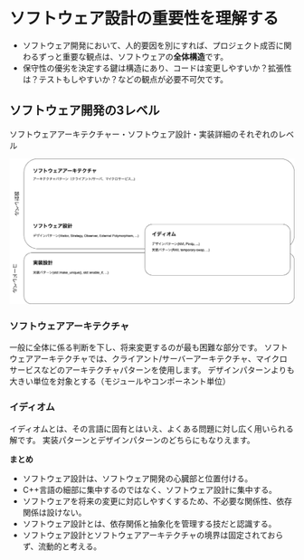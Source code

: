 # ソフトウェア設計の重要性を理解する

- ソフトウェア開発において、人的要因を別にすれば、プロジェクト成否に関わるずっと重要な観点は、ソフトウェアの**全体構造**です。
- 保守性の優劣を決定する鍵は構造にあり、コードは変更しやすいか？拡張性は？テストもしやすいか？などの観点が必要不可欠です。

## ソフトウェア開発の3レベル
ソフトウェアアーキテクチャー・ソフトウェア設計・実装詳細のそれぞれのレベル

![](/ch1/1.ソフトウェア設計の重要性を理解する/arch_levels.drawio.png)


### ソフトウェアアーキテクチャ
一般に全体に係る判断を下し、将来変更するのが最も困難な部分です。
ソフトウェアアーキテクチャでは、クライアント/サーバーアーキテクチャ、マイクロサービスなどのアーキテクチャパターンを使用します。
デザインパターンよりも大きい単位を対象とする（モジュールやコンポーネント単位）

### イディオム
イディオムとは、その言語に固有とはいえ、よくある問題に対し広く用いられる解です。
実装パターンとデザインパターンのどちらにもなりえます。

**まとめ**
- ソフトウェア設計は、ソフトウェア開発の心臓部と位置付ける。
- C++言語の細部に集中するのではなく、ソフトウェア設計に集中する。
- ソフトウェアを将来の変更に対応しやすくするため、不必要な関係性、依存関係は設けない。
- ソフトウェア設計とは、依存関係と抽象化を管理する技だと認識する。
- ソフトウェア設計とソフトウェアアーキテクチャの境界は固定されておらず、流動的と考える。
